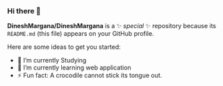 ### Hi there 👋


**DineshMargana/DineshMargana** is a ✨ _special_ ✨ repository because its `README.md` (this file) appears on your GitHub profile.

Here are some ideas to get you started:

- 🔭 I’m currently Studying
- 🌱 I’m currently learning web application
- ⚡ Fun fact: A crocodile cannot stick its tongue out.

